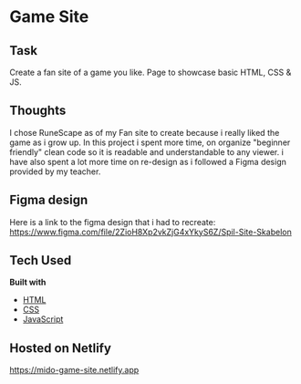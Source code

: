 # Game Site

## Task

Create a fan site of a game you like. Page to showcase basic HTML, CSS & JS.

## Thoughts

I chose RuneScape as of my Fan site to create because i really liked the game as i grow up. In this project i spent more time, on organize "beginner friendly" clean code so it is readable and understandable to any viewer.
i have also spent a lot more time on re-design as i followed a Figma design provided by my teacher.

## Figma design

Here is a link to the figma design that i had to recreate:
https://www.figma.com/file/2ZioH8Xp2vkZjG4xYkyS6Z/Spil-Site-Skabelon

## Tech Used

<b>Built with</b>

- [HTML](https://developer.mozilla.org/en-US/docs/Web/HTML)
- [CSS](https://developer.mozilla.org/en-US/docs/Web/CSS)
- [JavaScript](https://developer.mozilla.org/en-US/docs/Web/JavaScript)

## Hosted on Netlify

https://mido-game-site.netlify.app
